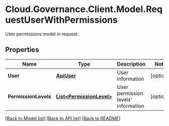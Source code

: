 # Cloud.Governance.Client.Model.RequestUserWithPermissions
User permissions model in request
## Properties

Name | Type | Description | Notes
------------ | ------------- | ------------- | -------------
**User** | [**ApiUser**](ApiUser.md) | User information | [optional] 
**PermissionLevels** | [**List&lt;PermissionLevel&gt;**](PermissionLevel.md) | User permission levels&#39; information | [optional] 

[[Back to Model list]](../README.md#documentation-for-models) [[Back to API list]](../README.md#documentation-for-api-endpoints) [[Back to README]](../README.md)

